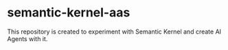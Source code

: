 # semantic-kernel-aas
This repository is created to experiment with Semantic Kernel and create AI Agents with it.
